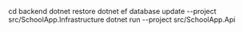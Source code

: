 cd backend
dotnet restore
dotnet ef database update --project src/SchoolApp.Infrastructure
dotnet run --project src/SchoolApp.Api